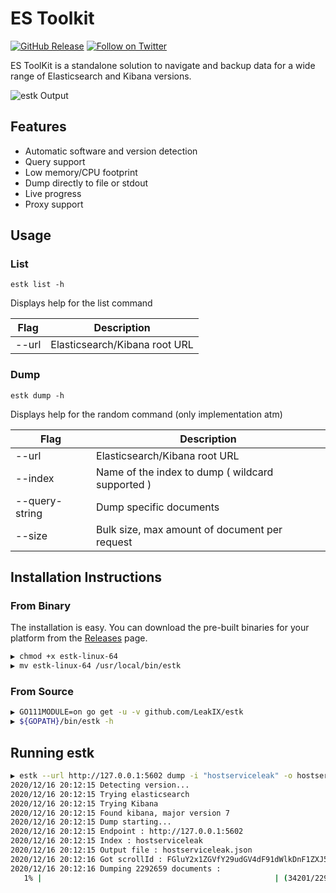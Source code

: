 # ES Toolkit

[![GitHub Release](https://img.shields.io/github/v/release/LeakIX/estk)](https://github.com/LeakIX/estk/releases)
[![Follow on Twitter](https://img.shields.io/twitter/follow/leak_ix.svg?logo=twitter)](https://twitter.com/leak_ix)

ES ToolKit is a standalone solution to navigate and backup data for a 
wide range of Elasticsearch and Kibana versions.

![estk Output](https://i.imgur.com/behg3qJ.gif)

## Features

- Automatic software and version detection
- Query support
- Low memory/CPU footprint
- Dump directly to file or stdout
- Live progress
- Proxy support

## Usage

### List

```
estk list -h
```

Displays help for the list command

|Flag           |Description  |
|-----------------------|-------------------------------------------------------|
|--url     | Elasticsearch/Kibana root URL |

### Dump

```
estk dump -h
```

Displays help for the random command (only implementation atm)

|Flag           |Description  |
|-----------------------|-------------------------------------------------------|
|--url     | Elasticsearch/Kibana root URL |
|--index     | Name of the index to dump ( wildcard supported ) |
|--query-string | Dump specific documents |
|--size| Bulk size, max amount of document per request|

## Installation Instructions

### From Binary

The installation is easy. You can download the pre-built binaries for your platform from the [Releases](https://github.com/LeakIX/estk/releases/) page.

```sh
▶ chmod +x estk-linux-64
▶ mv estk-linux-64 /usr/local/bin/estk
```

### From Source


```sh
▶ GO111MODULE=on go get -u -v github.com/LeakIX/estk
▶ ${GOPATH}/bin/estk -h
```

## Running estk

```sh
▶ estk --url http://127.0.0.1:5602 dump -i "hostserviceleak" -o hostserviceleak.json -d -q "type:mysql"
2020/12/16 20:12:15 Detecting version...
2020/12/16 20:12:15 Trying elasticsearch
2020/12/16 20:12:15 Trying Kibana
2020/12/16 20:12:15 Found kibana, major version 7
2020/12/16 20:12:15 Dump starting...
2020/12/16 20:12:15 Endpoint : http://127.0.0.1:5602
2020/12/16 20:12:15 Index : hostserviceleak
2020/12/16 20:12:15 Output file : hostserviceleak.json
2020/12/16 20:12:16 Got scrollId : FGluY2x1ZGVfY29udGV4dF91dWlkDnF1ZXJ5VGhlbkZldGNoAhRLRVQzYkhZQnowRHZjdlFkblNHWgAAAAABlhWbFnpNNWpoU3RhUk5Td3hCVXAxd1k2TUEUS1VUM2JIWUJ6MER2Y3ZRZG5TR1oAAAAAAZYVnBZ6TTVqaFN0YVJOU3d4QlVwMXdZNk1B
2020/12/16 20:12:16 Dumping 2292659 documents :
   1% |                                                    | (34201/2292659, 242 it/s) [2m23s:2h35m22s]
```
